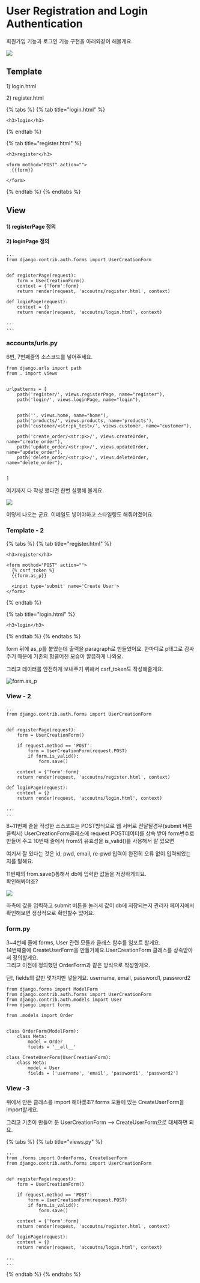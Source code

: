 # User Registration and Login Authentication

회원가입 기능과 로그인 기능 구현을 아래와같이 해볼게요.

![](../.gitbook/assets/image%20%2894%29.png)



## Template

1\) login.html 

2\) register.html

{% tabs %}
{% tab title="login.html" %}
```text
<h3>login</h3>
```
{% endtab %}

{% tab title="register.html" %}
```
<h3>register</h3>

<form mothod="POST" action="">
  {{form}}

</form>
```
{% endtab %}
{% endtabs %}

## View 

#### 1\) registerPage 정의 

#### 2\) loginPage 정의 

```text
...
from django.contrib.auth.forms import UserCreationForm 


def registerPage(request):
	form = UserCreationForm()
	context = {'form':form}
	return render(request, 'accoutns/register.html', context)

def loginPage(request):
	context = {}
	return render(request, 'accoutns/login.html', context)
    
...
...
```

### accounts/urls.py

6번, 7번째줄의 소스코드를 넣어주세요. 

```text
from django.urls import path
from . import views


urlpatterns = [
    path('register/', views.registerPage, name="register"),
    path('login/', views.loginPage, name="login"),


    path('', views.home, name="home"),
    path('products/', views.products, name='products'),
    path('customer/<str:pk_test>/', views.customer, name="customer"),

    path('create_order/<str:pk>/', views.createOrder, name="create_order"),
    path('update_order/<str:pk>/', views.updateOrder, name="update_order"),
    path('delete_order/<str:pk>/', views.deleteOrder, name="delete_order"),


]
```

여기까지 다 작성 했다면 한번 실행해 볼게요. 

![](../.gitbook/assets/image%20%2892%29.png)

이렇게 나오는 군요.  이메일도 넣어야하고 스타일링도 해줘야겠어요.

### Template - 2

{% tabs %}
{% tab title="register.html" %}
```
<h3>register</h3>

<form mothod="POST" action="">
  {% csrf_token %}
  {{form.as_p}}
  
  <input type='submit' name='Create User'>
</form>
```
{% endtab %}

{% tab title="login.html" %}
```text
<h3>login</h3>
```
{% endtab %}
{% endtabs %}

form 뒤에 as\_p를 붙였는데 출력을 paragraph로 만들었어요. 한마디로 p태그로 감싸주기 때문에 기존의 헝클어진 모습이 깔끔하게 나와요.  
  
그리고 데이터를 안전하게 보내주기 위해서 csrf\_token도 작성해줄게요.

![form.as\_p](../.gitbook/assets/image%20%2890%29.png)

### View - 2

```text
...
from django.contrib.auth.forms import UserCreationForm 


def registerPage(request):
	form = UserCreationForm()
	
	if request.method == 'POST':
		form = UserCreationForm(request.POST)
		if form.is_valid():
			form.save()
		
	context = {'form':form}
	return render(request, 'accoutns/register.html', context)

def loginPage(request):
	context = {}
	return render(request, 'accoutns/login.html', context)
    
...
...
```

8~11번째 줄을 작성한 소스코드는 POST방식으로 웹 서버로 전달될경우\(submit 버튼 클릭시\) UserCreationForm클래스에 request.POST데이터를 상속 받아 form변수로 만들어 주고 10번째 줄에서 from의 유효성을 is\_valid\(\)를 사용해서 잘 있으면

여기서 잘 있다는 것은 id, pwd, email, re-pwd 입력이 완전히 오류 없이 입력되었는지를 말해요.

11번째의 from.save\(\)통해서 db에 입력한 값들을 저장하게되요.  
확인해봐야조?

![](../.gitbook/assets/image%20%2893%29.png)

좌측에 값을 입력하고 submit 버튼을 눌러서 값이 db에 저장되는지 관리자 페이지에서 확인해보면 정상적으로 확인할수 있어요.

### form.py 

3~4번째 줄에 forms, User 관련 모듈과 클래스 함수를 임포트 할게요.  
14번째줄에 CreateUserForm을 만들거에요.UserCreationForm 클래스를 상속받아서 정의할게요.   
그리고 이전에 정의했던 OrderForm과 같은 방식으로 작성할게요.   
  
단!, fields의 값만 몇가지만 넣을게요. username, email, password1, password2

```text
from django.forms import ModelForm
from django.contrib.auth.forms import UserCreationForm
from django.contrib.auth.models import User
from django import forms

from .models import Order


class OrderForm(ModelForm):
	class Meta:
		model = Order
		fields = '__all__'

class CreateUserForm(UserCreationForm):
	class Meta:
		model = User
		fields = ['username', 'email', 'password1', 'password2']
```

### View -3 

위에서 만든 클래스를 import 해야겠조? forms 모듈에 있는 CreateUserForm을 import할게요.   
  
그리고 기존이 만들어 둔 UserCreationForm --&gt; CreateUserForm으로 대체하면 되요.

{% tabs %}
{% tab title="views.py" %}
```text
...
from .forms import OrderForms, CreateUserForm
from django.contrib.auth.forms import UserCreationForm 


def registerPage(request):
	form = UserCreationForm()
	
	if request.method == 'POST':
		form = UserCreationForm(request.POST)
		if form.is_valid():
			form.save()
		
	context = {'form':form}
	return render(request, 'accoutns/register.html', context)

def loginPage(request):
	context = {}
	return render(request, 'accoutns/login.html', context)
    
...
...
```
{% endtab %}
{% endtabs %}

